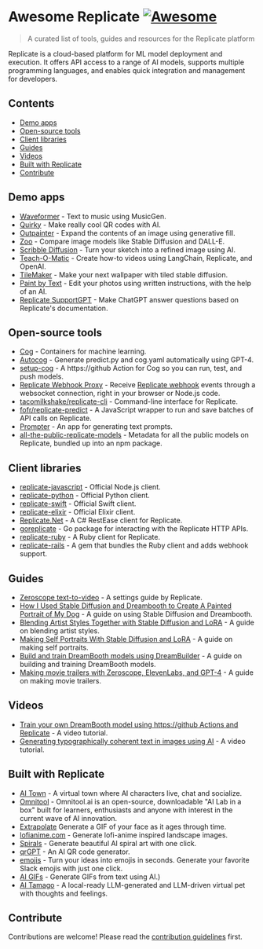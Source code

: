 # Awesome Replicate [![Awesome](https://awesome.re/badge.svg)](https://awesome.re)

> A curated list of tools, guides and resources for the Replicate platform

Replicate is a cloud-based platform for ML model deployment and execution. It offers API access to a range of AI models, supports multiple programming languages, and enables quick integration and management for developers.

## Contents

- [Demo apps](#demo-apps)
- [Open-source tools](#open-source-tools)
- [Client libraries](#client-libraries)
- [Guides](#guides)
- [Videos](#videos)
- [Built with Replicate](#built-with-replicate)
- [Contribute](#contribute)

## Demo apps

- [Waveformer](https://musicgen-waveformer.vercel.app/) - Text to music using MusicGen.
- [Quirky](https://quirky.replicate.dev/) - Make really cool QR codes with AI.
- [Outpainter](https://outpainter.app/) - Expand the contents of an image using generative fill.
- [Zoo](https://zoo.replicate.dev/) - Compare image models like Stable Diffusion and DALL-E.
- [Scribble Diffusion](https://scribblediffusion.com/) - Turn your sketch into a refined image using AI.
- [Teach-O-Matic](https://www.teachomatic.net/) - Create how-to videos using LangChain, Replicate, and OpenAI.
- [TileMaker](https://tilemaker.app/) - Make your next wallpaper with tiled stable diffusion.
- [Paint by Text](https://paintbytext.chat/) - Edit your photos using written instructions, with the help of an AI.
- [Replicate SupportGPT](https://replicate-support-gpt.vercel.app/) - Make ChatGPT answer questions based on Replicate's documentation.

## Open-source tools

- [Cog](https://https://github.com/replicate/cog) - Containers for machine learning.
- [Autocog](https://https://github.com/andreasjansson/AutoCog) - Generate predict.py and cog.yaml automatically using GPT-4.
- [setup-cog](https://https://github.com/replicate/setup-cog) - A https://github Action for Cog so you can run, test, and push models.
- [Replicate Webhook Proxy](https://https://github.com/Pwntus/replicate-webhook-proxy) - Receive [Replicate webhook](https://replicate.com/docs/webhooks) events through a websocket connection, right in your browser or Node.js code.
- [tacomilkshake/replicate-cli](https://https://github.com/tacomilkshake/replicate-cli) - Command-line interface for Replicate.
- [fofr/replicate-predict](https://https://github.com/fofr/replicate-predict) - A JavaScript wrapper to run and save batches of API calls on Replicate.
- [Prompter](https://https://github.com/fofr/prompter.fofr.ai) - An app for generating text prompts.
- [all-the-public-replicate-models](https://github.com/zeke/all-the-public-replicate-models) - Metadata for all the public models on Replicate, bundled up into an npm package.

## Client libraries

- [replicate-javascript](https://github.com/replicate/replicate-javascript) - Official Node.js client.
- [replicate-python](https://github.com/replicate/replicate-python) - Official Python client.
- [replicate-swift](https://github.com/replicate/replicate-swift) - Official Swift client.
- [replicate-elixir](https://github.com/replicate/replicate-elixir) - Official Elixir client.
- [Replicate.Net](https://github.com/StefH/Replicate.Net) - A C# RestEase client for Replicate.
- [goreplicate](https://github.com/sausheong/goreplicate) - Go package for interacting with the Replicate HTTP APIs.
- [replicate-ruby](https://github.com/dreamingtulpa/replicate-ruby) - A Ruby client for Replicate.
- [replicate-rails](https://github.com/dreamingtulpa/replicate-rails) - A gem that bundles the Ruby client and adds webhook support.

## Guides

- [Zeroscope text-to-video](https://zeroscope.replicate.dev/) - A settings guide by Replicate.
- [How I Used Stable Diffusion and Dreambooth to Create A Painted Portrait of My Dog](https://www.shruggingface.com/blog/how-i-used-stable-diffusion-and-dreambooth-to-create-a-painted-portrait-of-my-dog) - A guide on using Stable Diffusion and Dreambooth.
- [Blending Artist Styles Together with Stable Diffusion and LoRA](https://www.shruggingface.com/blog/blending-artist-styles-together-with-stable-diffusion-and-lora) - A guide on blending artist styles.
- [Making Self Portraits With Stable Diffusion and LoRA](https://www.shruggingface.com/blog/self-portraits-with-stable-diffusion-and-lora) - A guide on making self portraits.
- [Build and train DreamBooth models using DreamBuilder](https://aurdal.group/blog/build-and-train-dreambooth-models-using-dreambuilder/) - A guide on building and training DreamBooth models.
- [Making movie trailers with Zeroscope, ElevenLabs, and GPT-4](https://www.charlieholtz.com/articles/how-i-make-ai-movies) - A guide on making movie trailers.

## Videos

- [Train your own DreamBooth model using https://github Actions and Replicate](https://www.youtube.com/watch?v=jknKfY13LbY) - A video tutorial.
- [Generating typographically coherent text in images using AI](https://www.youtube.com/watch?v=Z8u7LBB3T74&t=7s) - A video tutorial.

## Built with Replicate
- [AI Town](https://github.com/a16z-infra/ai-town) - A virtual town where AI characters live, chat and socialize.
- [Omnitool](https://github.com/omnitool-ai/omnitool) - Omnitool.ai is an open-source, downloadable "AI Lab in a box" built for learners, enthusiasts and anyone with interest in the current wave of AI innovation.
- [Extrapolate](https://github.com/steven-tey/extrapolate) Generate a GIF of your face as it ages through time.
- [lofianime.com](https://github.com/alpinecodex/lofianime) - Generate lofi-anime inspired landscape images.
- [Spirals](https://github.com/steven-tey/spirals) - Generate beautiful AI spiral art with one click.
- [qrGPT](https://github.com/Nutlope/qrGPT) - An AI QR code generator.
- [emojis](https://github.com/Pondorasti/emojis) - Turn your ideas into emojis in seconds. Generate your favorite Slack emojis with just one click.
- [AI GIFs](https://github.com/btahir/ai-gifs) - Generate GIFs from text using AI.)
- [AI Tamago](https://github.com/ykhli/AI-tamago) - A local-ready LLM-generated and LLM-driven virtual pet with thoughts and feelings. 


## Contribute

Contributions are welcome! Please read the [contribution guidelines](CONTRIBUTING.md) first.
